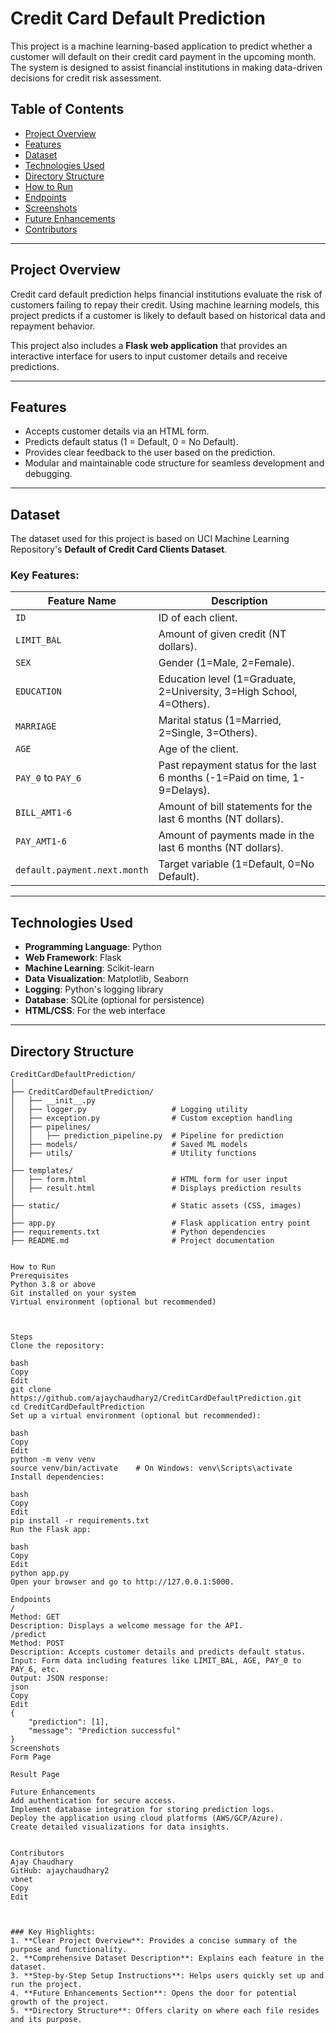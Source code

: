 # Credit Card Default Prediction

This project is a machine learning-based application to predict whether a customer will default on their credit card payment in the upcoming month. The system is designed to assist financial institutions in making data-driven decisions for credit risk assessment.

## Table of Contents

- [Project Overview](#project-overview)
- [Features](#features)
- [Dataset](#dataset)
- [Technologies Used](#technologies-used)
- [Directory Structure](#directory-structure)
- [How to Run](#how-to-run)
- [Endpoints](#endpoints)
- [Screenshots](#screenshots)
- [Future Enhancements](#future-enhancements)
- [Contributors](#contributors)

---

## Project Overview

Credit card default prediction helps financial institutions evaluate the risk of customers failing to repay their credit. Using machine learning models, this project predicts if a customer is likely to default based on historical data and repayment behavior.

This project also includes a **Flask web application** that provides an interactive interface for users to input customer details and receive predictions.

---

## Features

- Accepts customer details via an HTML form.
- Predicts default status (1 = Default, 0 = No Default).
- Provides clear feedback to the user based on the prediction.
- Modular and maintainable code structure for seamless development and debugging.

---

## Dataset

The dataset used for this project is based on UCI Machine Learning Repository's **Default of Credit Card Clients Dataset**.

### Key Features:

| Feature Name          | Description                                                                 |
|------------------------|-----------------------------------------------------------------------------|
| `ID`                  | ID of each client.                                                         |
| `LIMIT_BAL`           | Amount of given credit (NT dollars).                                       |
| `SEX`                 | Gender (1=Male, 2=Female).                                                 |
| `EDUCATION`           | Education level (1=Graduate, 2=University, 3=High School, 4=Others).       |
| `MARRIAGE`            | Marital status (1=Married, 2=Single, 3=Others).                           |
| `AGE`                 | Age of the client.                                                        |
| `PAY_0` to `PAY_6`    | Past repayment status for the last 6 months (-1=Paid on time, 1-9=Delays).|
| `BILL_AMT1-6`         | Amount of bill statements for the last 6 months (NT dollars).             |
| `PAY_AMT1-6`          | Amount of payments made in the last 6 months (NT dollars).                |
| `default.payment.next.month` | Target variable (1=Default, 0=No Default).                          |

---

## Technologies Used

- **Programming Language**: Python
- **Web Framework**: Flask
- **Machine Learning**: Scikit-learn
- **Data Visualization**: Matplotlib, Seaborn
- **Logging**: Python's logging library
- **Database**: SQLite (optional for persistence)
- **HTML/CSS**: For the web interface

---

## Directory Structure

```plaintext
CreditCardDefaultPrediction/
│
├── CreditCardDefaultPrediction/
│   ├── __init__.py
│   ├── logger.py                   # Logging utility
│   ├── exception.py                # Custom exception handling
│   ├── pipelines/
│   │   ├── prediction_pipeline.py  # Pipeline for prediction
│   ├── models/                     # Saved ML models
│   ├── utils/                      # Utility functions
│
├── templates/
│   ├── form.html                   # HTML form for user input
│   ├── result.html                 # Displays prediction results
│
├── static/                         # Static assets (CSS, images)
│
├── app.py                          # Flask application entry point
├── requirements.txt                # Python dependencies
├── README.md                       # Project documentation


How to Run
Prerequisites
Python 3.8 or above
Git installed on your system
Virtual environment (optional but recommended)



Steps
Clone the repository:

bash
Copy
Edit
git clone https://github.com/ajaychaudhary2/CreditCardDefaultPrediction.git
cd CreditCardDefaultPrediction
Set up a virtual environment (optional but recommended):

bash
Copy
Edit
python -m venv venv
source venv/bin/activate    # On Windows: venv\Scripts\activate
Install dependencies:

bash
Copy
Edit
pip install -r requirements.txt
Run the Flask app:

bash
Copy
Edit
python app.py
Open your browser and go to http://127.0.0.1:5000.

Endpoints
/
Method: GET
Description: Displays a welcome message for the API.
/predict
Method: POST
Description: Accepts customer details and predicts default status.
Input: Form data including features like LIMIT_BAL, AGE, PAY_0 to PAY_6, etc.
Output: JSON response:
json
Copy
Edit
{
    "prediction": [1],
    "message": "Prediction successful"
}
Screenshots
Form Page

Result Page

Future Enhancements
Add authentication for secure access.
Implement database integration for storing prediction logs.
Deploy the application using cloud platforms (AWS/GCP/Azure).
Create detailed visualizations for data insights.


Contributors
Ajay Chaudhary
GitHub: ajaychaudhary2
vbnet
Copy
Edit



### Key Highlights:
1. **Clear Project Overview**: Provides a concise summary of the purpose and functionality.
2. **Comprehensive Dataset Description**: Explains each feature in the dataset.
3. **Step-by-Step Setup Instructions**: Helps users quickly set up and run the project.
4. **Future Enhancements Section**: Opens the door for potential growth of the project.
5. **Directory Structure**: Offers clarity on where each file resides and its purpose.



